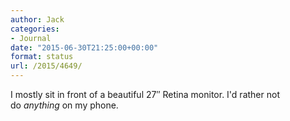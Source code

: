 ```yaml
---
author: Jack
categories:
- Journal
date: "2015-06-30T21:25:00+00:00"
format: status
url: /2015/4649/
---
```


I mostly sit in front of a beautiful 27&#8243; Retina monitor. I'd rather not do _anything_ on my phone.
